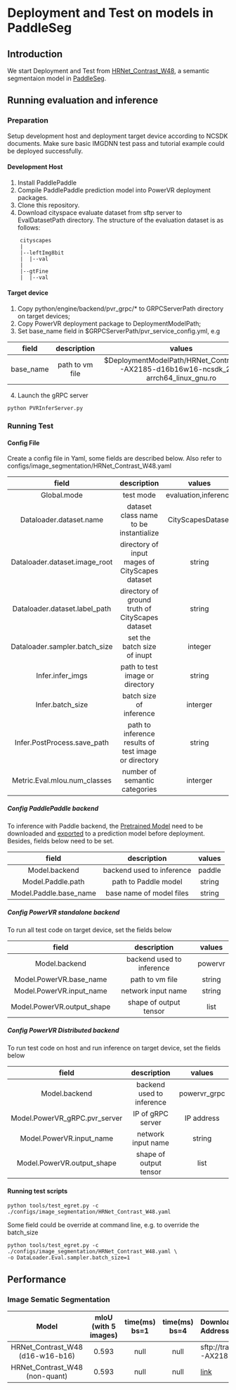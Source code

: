 # Deployment and Test on models in PaddleSeg 

## Introduction
We start Deployment and Test from [HRNet_Contrast_W48](https://github.com/PaddlePaddle/PaddleSeg/tree/release/2.6/configs/hrnet_w48_contrast), a semantic segmentaion model in [PaddleSeg](https://github.com/PaddlePaddle/PaddleSeg).

## Running evaluation and inference

### Preparation
Setup development host and deployment target device according to NCSDK documents. Make sure basic IMGDNN test pass and tutorial example could be deployed successfully.

#### Development Host
1. Install PaddlePaddle
2. Compile PaddlePaddle prediction model into PowerVR deployment packages.
3. Clone this repository.
4. Download cityspace evaluate dataset from sftp server to EvalDatasetPath directory. The structure of the evaluation dataset is as follows:
```
    cityscapes
    |
    |--leftImg8bit
    |  |--val
    |
    |--gtFine
    |  |--val
```

#### Target device
1. Copy python/engine/backend/pvr_grpc/* to GRPCServerPath directory on target devices;  
2. Copy PowerVR deployment package to DeploymentModelPath;  
3. Set base_name field in $GRPCServerPath/pvr_service_config.yml, e.g

|field|description|values|
|:---:|:---------:|:-----:|
|base_name|path to vm file|$DeploymentModelPath/HRNet_Contrast_W48-AX2185-d16b16w16-ncsdk_2_8-arrch64_linux_gnu.ro|
4. Launch the gRPC server
```
python PVRInferServer.py
```

### Running Test
#### Config File
Create a config file in Yaml, some fields are described below. Also refer to configs/image_segmentation/HRNet_Contrast_W48.yaml

|field|description|values|
|:---:|:---------:|:-----:|
|Global.mode|test mode|evaluation,inference|
|Dataloader.dataset.name|dataset class name to be instantialize|CityScapesDataset|
|Dataloader.dataset.image_root|directory of input mages of CityScapes dataset|string|
|Dataloader.dataset.label_path|directory of ground truth of CityScapes dataset|string|
|Dataloader.sampler.batch_size|set the batch size of inupt|integer|
|Infer.infer_imgs|path to test image or directory|string|
|Infer.batch_size|batch size of inference|interger|
|Infer.PostProcess.save_path|path to inference results of test image or directory|string|
|Metric.Eval.mIou.num_classes|number of semantic categories|interger|


##### Config PaddlePaddle backend
To inference with Paddle backend, the [Pretrained Model](https://bj.bcebos.com/paddleseg/dygraph/cityscapes/HRNet_W48_contrast_cityscapes_1024x512_60k/model.pdparams) need to be downloaded and [exported](https://github.com/PaddlePaddle/PaddleSeg/blob/release/2.6/docs/model_export.md) to a prediction model before deployment. Besides, fields below need to be set.

|field|description|values|
|:---:|:---------:|:-----:|
|Model.backend|backend used to inference|paddle|
|Model.Paddle.path|path to Paddle model|string|
|Model.Paddle.base_name|base name of model files|string|

##### Config PowerVR standalone backend
To run all test code on target device, set the fields below

|field|description|values|
|:---:|:---------:|:-----:|
|Model.backend|backend used to inference|powervr|
|Model.PowerVR.base_name|path to vm file|string|
|Model.PowerVR.input_name|network input name|string|
|Model.PowerVR.output_shape|shape of output tensor|list|

##### Config PowerVR Distributed backend
To run test code on host and run inference on target device, set the fields below

|field|description|values|
|:---:|:---------:|:-----:|
|Model.backend|backend used to inference|powervr_grpc|
|Model.PowerVR_gRPC.pvr_server|IP of gRPC server|IP address|
|Model.PowerVR.input_name|network input name|string|
|Model.PowerVR.output_shape|shape of output tensor|list|

#### Running test scripts
```
python tools/test_egret.py -c ./configs/image_segmentation/HRNet_Contrast_W48.yaml
```
Some field could be override at command line, e.g. to override the batch_size
```
python tools/test_egret.py -c ./configs/image_segmentation/HRNet_Contrast_W48.yaml \
-o DataLoader.Eval.sampler.batch_size=1
```

## Performance
### Image Sematic Segmentation
| Model | mIoU (with 5 images) | time(ms)<br>bs=1 | time(ms)<br>bs=4 | Download<br>Address |
|:----:|:----:|:----:|:----:|:----|
|HRNet_Contrast_W48<br>(d16-w16-b16)|0.593|null|null|sftp://transfer.imgtec.com/paddle_models/paddle_segmentation/HRNet_Contrast_W48-AX2185-d16b16w16-ncsdk_2_8-arrch64_linux_gnu.ro|
|HRNet_Contrast_W48<br>(non-quant)|0.593|null|null|[link](https://bj.bcebos.com/paddleseg/dygraph/cityscapes/HRNet_W48_contrast_cityscapes_1024x512_60k/model.pdparams)|




